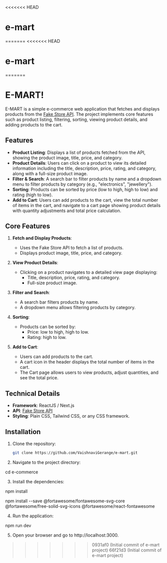 <<<<<<< HEAD
# e-mart
=======
<<<<<<< HEAD
# e-mart
=======
# E-MART!

E-MART is a simple e-commerce web application that fetches and displays products from the [Fake Store API](https://fakestoreapi.com/products). The project implements core features such as product listing, filtering, sorting, viewing product details, and adding products to the cart.

## Features

- **Product Listing**: Displays a list of products fetched from the API, showing the product image, title, price, and category.
- **Product Details**: Users can click on a product to view its detailed information including the title, description, price, rating, and category, along with a full-size product image.
- **Filter & Search**: A search bar to filter products by name and a dropdown menu to filter products by category (e.g., "electronics", "jewellery").
- **Sorting**: Products can be sorted by price (low to high, high to low) and rating (high to low).
- **Add to Cart**: Users can add products to the cart, view the total number of items in the cart, and navigate to a cart page showing product details with quantity adjustments and total price calculation.

## Core Features

1. **Fetch and Display Products**:
   - Uses the Fake Store API to fetch a list of products.
   - Displays product image, title, price, and category.

2. **View Product Details**:
   - Clicking on a product navigates to a detailed view page displaying:
     - Title, description, price, rating, and category.
     - Full-size product image.

3. **Filter and Search**:
   - A search bar filters products by name.
   - A dropdown menu allows filtering products by category.

4. **Sorting**:
   - Products can be sorted by:
     - Price: low to high, high to low.
     - Rating: high to low.

5. **Add to Cart**:
   - Users can add products to the cart.
   - A cart icon in the header displays the total number of items in the cart.
   - The Cart page allows users to view products, adjust quantities, and see the total price.

## Technical Details

- **Framework**: ReactJS / Next.js
- **API**: [Fake Store API](https://fakestoreapi.com/products)
- **Styling**: Plain CSS, Tailwind CSS, or any CSS framework.

## Installation

1. Clone the repository:
   ```bash
   git clone https://github.com/VaishnaviGerange/e-mart.git

2. Navigate to the project directory:

cd e-commerce

3. Install the dependencies:

npm install

npm install --save @fortawesome/fontawesome-svg-core @fortawesome/free-solid-svg-icons @fortawesome/react-fontawesome

4. Run the application:

npm run dev

5. Open your browser and go to http://localhost:3000.
>>>>>>> 0931af0 (Initial commit of e-mart project)
>>>>>>> 66f21d3 (Initial commit of e-mart project)
